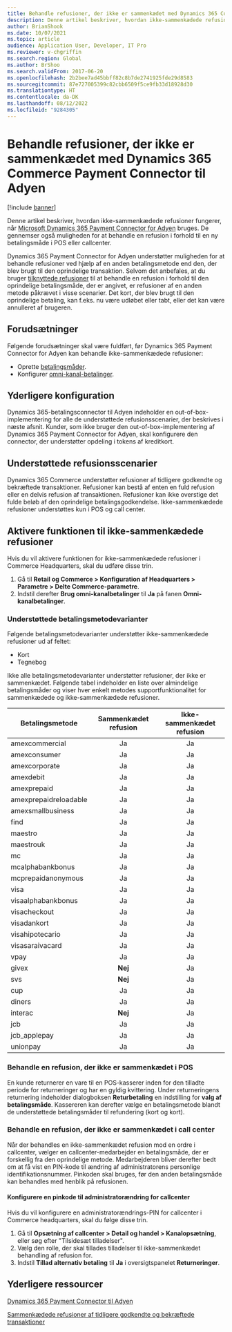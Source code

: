 ```yaml
---
title: Behandle refusioner, der ikke er sammenkædet med Dynamics 365 Commerce Payment Connector til Adyen
description: Denne artikel beskriver, hvordan ikke-sammenkædede refusioner fungerer, når Microsoft Dynamics 365 Payment Connector for Adyen bruges.
author: BrianShook
ms.date: 10/07/2021
ms.topic: article
audience: Application User, Developer, IT Pro
ms.reviewer: v-chgriffin
ms.search.region: Global
ms.author: BrShoo
ms.search.validFrom: 2017-06-20
ms.openlocfilehash: 2b2bee7ad45bbff82c8b7de2741925fde29d8583
ms.sourcegitcommit: 87e727005399c82cbb6509f5ce9fb33d18928d30
ms.translationtype: HT
ms.contentlocale: da-DK
ms.lasthandoff: 08/12/2022
ms.locfileid: "9284305"
---
```

# <a name="process-unlinked-refunds-with-the-dynamics-365-commerce-payment-connector-for-adyen"></a>Behandle refusioner, der ikke er sammenkædet med Dynamics 365 Commerce Payment Connector til Adyen

[!include [banner](../includes/banner.md)]

Denne artikel beskriver, hvordan ikke-sammenkædede refusioner fungerer, når [Microsoft Dynamics 365 Payment Connector for Adyen](adyen-connector.md) bruges. De gennemser også muligheden for at behandle en refusion i forhold til en ny betalingsmåde i POS eller callcenter.

Dynamics 365 Payment Connector for Adyen understøtter muligheden for at behandle refusioner ved hjælp af en anden betalingsmetode end den, der blev brugt til den oprindelige transaktion. Selvom det anbefales, at du bruger [tilknyttede refusioner](linked-refunds.md) til at behandle en refusion i forhold til den oprindelige betalingsmåde, der er angivet, er refusioner af en anden metode påkrævet i visse scenarier. Det kort, der blev brugt til den oprindelige betaling, kan f.eks. nu være udløbet eller tabt, eller det kan være annulleret af brugeren.

## <a name="prerequisites"></a>Forudsætninger

Følgende forudsætninger skal være fuldført, før Dynamics 365 Payment Connector for Adyen kan behandle ikke-sammenkædede refusioner:

- Oprette [betalingsmåder](../payment-methods.md).
- Konfigurer [omni-kanal-betalinger](../omni-channel-payments.md).

## <a name="additional-configuration"></a>Yderligere konfiguration

Dynamics 365-betalingsconnector til Adyen indeholder en out-of-box-implementering for alle de understøttede refusionsscenarier, der beskrives i næste afsnit. Kunder, som ikke bruger den out-of-box-implementering af Dynamics 365 Payment Connector for Adyen, skal konfigurere den connector, der understøtter opdeling i tokens af kreditkort.

## <a name="supported-refund-scenarios"></a>Understøttede refusionsscenarier

Dynamics 365 Commerce understøtter refusioner af tidligere godkendte og bekræftede transaktioner. Refusioner kan bestå af enten en fuld refusion eller en delvis refusion af transaktionen. Refusioner kan ikke overstige det fulde beløb af den oprindelige betalingsgodkendelse. Ikke-sammenkædede refusioner understøttes kun i POS og call center.

## <a name="enable-unlinked-refunds-functionality"></a>Aktivere funktionen til ikke-sammenkædede refusioner

Hvis du vil aktivere funktionen for ikke-sammenkædede refusioner i Commerce Headquarters, skal du udføre disse trin.

1. Gå til **Retail og Commerce \> Konfiguration af Headquarters \> Parametre \> Delte Commerce-parametre**.
1. Indstil derefter **Brug omni-kanalbetalinger** til **Ja** på fanen **Omni-kanalbetalinger**.

### <a name="supported-payment-method-variants"></a>Understøttede betalingsmetodevarianter

Følgende betalingsmetodevarianter understøtter ikke-sammenkædede refusioner ud af feltet:

- Kort
- Tegnebog

Ikke alle betalingsmetodevarianter understøtter refusioner, der ikke er sammenkædet. Følgende tabel indeholder en liste over almindelige betalingsmåder og viser hver enkelt metodes supportfunktionalitet for sammenkædede og ikke-sammenkædede refusioner.

| Betalingsmetode        | Sammenkædet refusion | Ikke-sammenkædet refusion |
|-----------------------|:-------------:|:---------------:|
| amexcommercial        | Ja           | Ja             |
| amexconsumer          | Ja           | Ja             |
| amexcorporate         | Ja           | Ja             |
| amexdebit             | Ja           | Ja             |
| amexprepaid           | Ja           | Ja             |
| amexprepaidreloadable | Ja           | Ja             |
| amexsmallbusiness     | Ja           | Ja             |
| find              | Ja           | Ja             |
| maestro               | Ja           | Ja             |
| maestrouk             | Ja           | Ja             |
| mc                    | Ja           | Ja             |
| mcalphabankbonus      | Ja           | Ja             |
| mcprepaidanonymous    | Ja           | Ja             |
| visa                  | Ja           | Ja             |
| visaalphabankbonus    | Ja           | Ja             |
| visacheckout          | Ja           | Ja             |
| visadankort           | Ja           | Ja             |
| visahipotecario       | Ja           | Ja             |
| visasaraivacard       | Ja           | Ja             |
| vpay                  | Ja           | Ja             |
| givex                 | **Nej**        | Ja             |
| svs                   | **Nej**        | Ja             |
| cup                   | Ja           | Ja             |
| diners                | Ja           | Ja             |
| interac               | **Nej**        | Ja             |
| jcb                   | Ja           | Ja             |
| jcb_applepay          | Ja           | Ja             |
| unionpay              | Ja           | Ja             |

### <a name="process-an-unlinked-refund-in-pos"></a>Behandle en refusion, der ikke er sammenkædet i POS

En kunde returnerer en vare til en POS-kasserer inden for den tilladte periode for returneringer og har en gyldig kvittering. Under returneringens returnering indeholder dialogboksen **Returbetaling** en indstilling for **valg af betalingsmåde**. Kassereren kan derefter vælge en betalingsmetode blandt de understøttede betalingsmåder til refundering (kort og kort).

### <a name="process-an-unlinked-refund-in-call-center"></a>Behandle en refusion, der ikke er sammenkædet i call center

Når der behandles en ikke-sammenkædet refusion mod en ordre i callcenter, vælger en callcenter-medarbejder en betalingsmåde, der er forskellig fra den oprindelige metode. Medarbejderen bliver derefter bedt om at få vist en PIN-kode til ændring af administratorens personlige identifikationsnummer. Pinkoden skal bruges, før den anden betalingsmåde kan behandles med henblik på refusionen.

#### <a name="set-up-an-administrator-override-pin-for-call-center"></a>Konfigurere en pinkode til administratorændring for callcenter

Hvis du vil konfigurere en administratorændrings-PIN for callcenter i Commerce headquarters, skal du følge disse trin.

1. Gå til **Opsætning af callcenter \> Detail og handel \> Kanalopsætning**, eller søg efter "Tilsidesæt tilladelser".
1. Vælg den rolle, der skal tillades tilladelser til ikke-sammenkædet behandling af refusion for.
1. Indstil **Tillad alternativ betaling** til **Ja** i oversigtspanelet **Returneringer**.

## <a name="additional-resources"></a>Yderligere ressourcer

[Dynamics 365 Payment Connector til Adyen](adyen-connector.md)

[Sammenkædede refusioner af tidligere godkendte og bekræftede transaktioner](linked-refunds.md)
